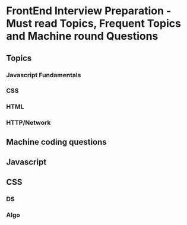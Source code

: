 # FrontEnd Interview Preparation - Must read Topics, Frequent Topics and Machine round Questions

## Topics

### Javascript Fundamentals

### CSS

### HTML

### HTTP/Network

## Machine coding questions

## Javascript

## CSS

### DS

### Algo
